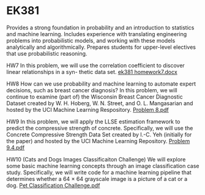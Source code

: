 # EK381

Provides a strong foundation in probability and an introduction to statistics and machine learning. 
Includes experience with translating engineering problems into probabilistic models, and working with these models analytically and algorithmically. 
Prepares students for upper-level electives that use probabilistic reasoning.

HW7
In this problem, we will use the correlation coefficient to discover linear relationships in a syn- thetic data set.
[ek381 homework7.docx](https://github.com/DabinJang96/EK381/files/7340941/ek381.homework7.docx)

HW8
How can we use probability and machine learning to automate expert decisions, such as breast cancer diagnosis? In this problem, we will continue to examine (part of) the Wisconsin Breast Cancer Diagnostic Dataset created by W. H. Hoberg, W. N. Street, and O. L. Mangasarian and hosted by the UCI Machine Learning Respository.
[Problem 8.pdf](https://github.com/DabinJang96/EK381/files/7340947/Problem.8.pdf)

HW9
In this problem, we will apply the LLSE estimation framework to predict the compressive strength of concrete. Specifically, we will use the Concrete Compressive Strength Data Set created by I.-C. Yeh (initially for the paper) and hosted by the UCI Machine Learning Repository.
[Problem 9.4.pdf](https://github.com/DabinJang96/EK381/files/7340952/Problem.9.4.pdf)

HW10 (Cats and Dogs Images Classificaiton Challenge)
We will explore some basic machine learning concepts through an image classification case study. Specifically, we will write code for a machine learning pipeline that determines whether a 64 × 64 grayscale image is a picture of a cat or a dog.
[Pet Classification Challenge.pdf](https://github.com/DabinJang96/EK381/files/7340904/HW10Jang.pdf)
